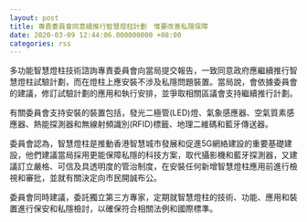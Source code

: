 ```yaml
---
layout: post
title: 專責委員會同意續推行智慧燈柱計劃　惟要改善私隱保障
date: 2020-03-09 12:44:06.000000000 +08:00
categories: rss
---
```


多功能智慧燈柱技術諮詢專責委員會向當局提交報告，一致同意政府應繼續推行智慧燈柱試驗計劃，而在燈柱上應安裝不涉及私隱問題裝置。當局說，會依據委員會的建議，修訂試驗計劃的應用和執行安排，並爭取相關區議會支持繼續推行計劃。

有關委員會支持安裝的裝置包括，發光二極管(LED)燈、氣象感應器、空氣質素感應器、熱能探測器和無線射頻識別(RFID)標籤、地理二維碼和藍牙傳送器。

委員會認為，智慧燈柱是推動香港智慧城巿發展和促進5G網絡建設的重要基礎建設，他們建議當局採用更能保障私隱的科技方案，取代攝影機和藍牙探測器，又建議訂立嚴格、可信及具透明度的管治制度，在安裝任何新增智慧燈柱應用前進行檢視和審批，並就有關決定向巿民開誠布公。

委員會同時建議，委託獨立第三方專家，定期就智慧燈柱的技術、功能、應用和裝置進行保安和私隱檢討，以確保符合相關法例和國際標準。
